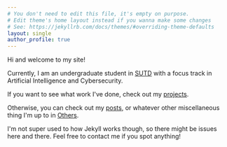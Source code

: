 ```yaml
---
# You don't need to edit this file, it's empty on purpose.
# Edit theme's home layout instead if you wanna make some changes
# See: https://jekyllrb.com/docs/themes/#overriding-theme-defaults
layout: single
author_profile: true
---
```


Hi and welcome to my site!

Currently, I am an undergraduate student in [SUTD](https://www.sutd.edu.sg) with a focus track in Artificial
Intelligence and Cybersecurity.

If you want to see what work I've done, check out my [projects](/projects).

Otherwise, you can check out my [posts](/posts), or whatever other miscellaneous thing I'm up to in [Others](/others).

I'm not super used to how Jekyll works though, so there might be issues here and there. Feel free to contact me if you
spot anything!